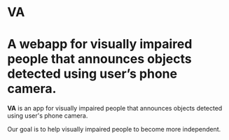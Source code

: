 # VA
A webapp for visually impaired people that announces objects detected using user’s phone camera.
=======



**VA** is an app for visually impaired people that announces objects detected using user's phone camera.

Our goal is to help visually impaired people to become more independent.

